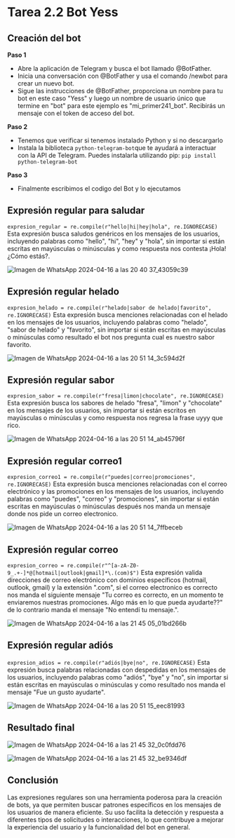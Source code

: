 # Tarea 2.2 Bot Yess

## Creación del bot 
**Paso 1**
  - Abre la aplicación de Telegram y busca el bot llamado @BotFather.
  - Inicia una conversación con @BotFather y usa el comando /newbot para crear un nuevo bot.
  - Sigue las instrucciones de @BotFather, proporciona un nombre para tu bot en este caso "Yess" y luego un nombre de usuario único que termine en "bot" para este ejemplo es "mi_primer241_bot". Recibirás un mensaje con el token de acceso del bot.

**Paso 2**
  - Tenemos que verificar si tenemos instalado Python y si no descargarlo
  - Instala la biblioteca `python-telegram-bot`que te ayudará a interactuar con la API de Telegram. Puedes instalarla utilizando pip:
    `pip install python-telegram-bot`

 **Paso 3**
  - Finalmente escribimos el codigo del Bot y lo ejecutamos

## Expresión regular para saludar 

  `expresion_regular = re.compile(r"hello|hi|hey|hola", re.IGNORECASE)` Esta expresión busca saludos genéricos en los mensajes de los usuarios, incluyendo palabras como "hello", "hi", "hey" y "hola", sin importar si están escritas en mayúsculas o minúsculas y como respuesta nos contesta ¡Hola! ¿Cómo estás?.
  
  ![Imagen de WhatsApp 2024-04-16 a las 20 40 37_43059c39](https://github.com/Yess0222/Lenguajes-/assets/161245314/d19f2cf3-5969-4637-8c16-3a2e78571d45)

## Expresión regular helado

  `expresion_helado = re.compile(r"helado|sabor de helado|favorito", re.IGNORECASE)` Esta expresión busca menciones relacionadas con el helado en los mensajes de los usuarios, incluyendo palabras como "helado", "sabor de helado" y "favorito", sin importar si están escritas en mayúsculas o minúsculas como resultado el bot nos pregunta cual es nuestro sabor favorito.

  ![Imagen de WhatsApp 2024-04-16 a las 20 51 14_3c594d2f](https://github.com/Yess0222/Lenguajes-/assets/161245314/914730c1-0c28-4e90-b071-475d062eae92)

## Expresión regular sabor

  `expresion_sabor = re.compile(r"fresa|limon|chocolate", re.IGNORECASE)` Esta expresión busca los sabores de helado "fresa", "limon" y "chocolate" en los mensajes de los usuarios, sin importar si están escritos en mayúsculas o minúsculas y como respuesta nos regresa la frase uyyy que rico.

![Imagen de WhatsApp 2024-04-16 a las 20 51 14_ab45796f](https://github.com/Yess0222/Lenguajes-/assets/161245314/3b42b964-1d13-412f-a50d-82210467b689)

## Expresión regular correo1

  `expresion_correo1 = re.compile(r"puedes|correo|promociones", re.IGNORECASE)` Esta expresión busca menciones relacionadas con el correo electrónico y las promociones en los mensajes de los usuarios, incluyendo palabras como "puedes", "correo" y "promociones", sin importar si están escritas en mayúsculas o minúsculas después nos manda un mensaje donde nos pide un correo electronico.

![Imagen de WhatsApp 2024-04-16 a las 20 51 14_7ffbeceb](https://github.com/Yess0222/Lenguajes-/assets/161245314/6604660d-5502-405b-a3cd-e1e75d9b2e20)
  
## Expresión regular correo

  `expresion_correo = re.compile(r"^[a-zA-Z0-9_.+-]*@[hotmail|outlook|gmail]*\.(com)$")` Esta expresión valida direcciones de correo electrónico con dominios específicos (hotmail, outlook, gmail) y la extensión ".com", si el correo electronico es correcto nos manda el siguiente mensaje "Tu correo es correcto, en un momento te enviaremos nuestras promociones. Algo más en lo que pueda ayudarte??" de lo contrario manda el mensaje "No entendí tu mensaje.".

  ![Imagen de WhatsApp 2024-04-16 a las 21 45 05_01bd266b](https://github.com/Yess0222/Lenguajes-/assets/161245314/76a01dfa-1d5f-4953-b934-a5970e4de4e7)

## Expresión regular adiós

  `expresion_adios = re.compile(r"adiós|bye|no", re.IGNORECASE)` Esta expresión busca palabras relacionadas con despedidas en los mensajes de los usuarios, incluyendo palabras como "adiós", "bye" y "no", sin importar si están escritas en mayúsculas o minúsculas y como resultado nos manda el mensaje "Fue un gusto ayudarte".

  ![Imagen de WhatsApp 2024-04-16 a las 20 51 15_eec81993](https://github.com/Yess0222/Lenguajes-/assets/161245314/b5cbaa77-44c7-4eb6-a381-b564ac1921e8)

## Resultado final

![Imagen de WhatsApp 2024-04-16 a las 21 45 32_0c0fdd76](https://github.com/Yess0222/Lenguajes-/assets/161245314/83d6dc50-e528-4e2d-82c0-bb794851d316)

![Imagen de WhatsApp 2024-04-16 a las 21 45 32_be9346df](https://github.com/Yess0222/Lenguajes-/assets/161245314/cc35e768-c4da-476f-98f2-e4915843a5e6)

## Conclusión 
Las expresiones regulares son una herramienta poderosa para la creación de bots, ya que permiten buscar patrones específicos en los mensajes de los usuarios de manera eficiente. Su uso facilita la detección y respuesta a diferentes tipos de solicitudes o interacciones, lo que contribuye a mejorar la experiencia del usuario y la funcionalidad del bot en general.
